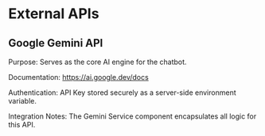 # External APIs

## Google Gemini API

Purpose: Serves as the core AI engine for the chatbot.

Documentation: https://ai.google.dev/docs

Authentication: API Key stored securely as a server-side environment variable.

Integration Notes: The Gemini Service component encapsulates all logic for this API.